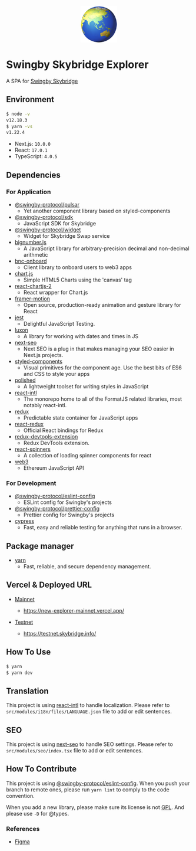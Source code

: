 <p align="center"><img src="docs/logo.png" height="100" alt="Skybridge Explorer" /></p>

# Swingby Skybridge Explorer

A SPA for [Swingby Skybridge](https://new-explorer.swingby.vercel.app/)

## Environment

```zsh
$ node -v
v12.18.3
$ yarn -vs
v1.22.4
```

- Next.js: `10.0.0`
- React: `17.0.1`
- TypeScript: `4.0.5`

## Dependencies

### For Application

- [@swingby-protocol/pulsar](https://github.com/SwingbyProtocol/pulsar)
  - Yet another component library based on styled-components
- [@swingby-protocol/sdk](https://github.com/SwingbyProtocol/js-sdk/tree/alpha)
  - JavaScript SDK for Skybridge
- [@swingby-protocol/widget](https://github.com/SwingbyProtocol/widget)
  - Widget for Skybridge Swap service
- [bignumber.js](https://github.com/MikeMcl/bignumber.js)
  - A JavaScript library for arbitrary-precision decimal and non-decimal arithmetic
- [bnc-onboard](https://github.com/blocknative/onboard)
  - Client library to onboard users to web3 apps
- [chart.js](https://github.com/chartjs/Chart.js)
  - Simple HTML5 Charts using the 'canvas' tag
- [react-chartjs-2](https://github.com/reactchartjs/react-chartjs-2)
  - React wrapper for Chart.js
- [framer-motion](https://github.com/framer/motion)
  - Open source, production-ready animation and gesture library for React
- [jest](https://github.com/facebook/jest)
  - Delightful JavaScript Testing.
- [luxon](https://github.com/moment/luxon)
  - A library for working with dates and times in JS
- [next-seo](https://github.com/garmeeh/next-seo)
  - Next SEO is a plug in that makes managing your SEO easier in Next.js projects.
- [styled-components](https://www.styled-components.com/)
  - Visual primitives for the component age. Use the best bits of ES6 and CSS to style your apps
- [polished](https://github.com/styled-components/polished)
  - A lightweight toolset for writing styles in JavaScript
- [react-intl](https://github.com/formatjs/formatjs)
  - The monorepo home to all of the FormatJS related libraries, most notably react-intl.
- [redux](https://github.com/reduxjs/redux)
  - Predictable state container for JavaScript apps
- [react-redux](https://github.com/reduxjs/react-redux)
  - Official React bindings for Redux
- [redux-devtools-extension](https://github.com/zalmoxisus/redux-devtools-extension)
  - Redux DevTools extension.
- [react-spinners](https://github.com/davidhu2000/react-spinners)
  - A collection of loading spinner components for react
- [web3](https://github.com/ethereum/web3.js)
  - Ethereum JavaScript API

### For Development

- [@swingby-protocol/eslint-config](https://github.com/SwingbyProtocol/eslint-config)
  - ESLint config for Swingby's projects
- [@swingby-protocol/prettier-config](https://github.com/SwingbyProtocol/prettier-config)
  - Prettier config for Swingby's projects
- [cypress](https://github.com/cypress-io/cypress)
  - Fast, easy and reliable testing for anything that runs in a browser.

## Package manager

- [yarn](https://yarnpkg.com/)
  - Fast, reliable, and secure dependency management.

## Vercel & Deployed URL

- [Mainnet](https://vercel.com/swingby/new-explorer-mainnet)

  - https://new-explorer-mainnet.vercel.app/

- [Testnet](https://vercel.com/swingby/new-explorer-testnet)
  - https://testnet.skybridge.info/

## How To Use

```bash
$ yarn
$ yarn dev
```

## Translation

This project is using [react-intl](https://github.com/formatjs/formatjs) to handle localization.
Please refer to `src/modules/i18n/files/LANGUAGE.json` file to add or edit sentences.

## SEO

This project is using [next-seo](https://github.com/garmeeh/next-seo) to handle SEO settings. Please
refer to `src/modules/seo/index.tsx` file to add or edit sentences.

## How To Contribute

This project is using
[@swingby-protocol/eslint-config](https://github.com/SwingbyProtocol/eslint-config). When you push
your branch to remote ones, please run `yarn lint` to comply to the code convention.

When you add a new library, please make sure its license is not
[GPL](https://en.wikipedia.org/wiki/GNU_General_Public_License). And please use `-D` for @types.

### References

- [Figma](https://www.figma.com/file/FE8YjY4wHOKySVm6g3rnsH/swingby-rebrand)
